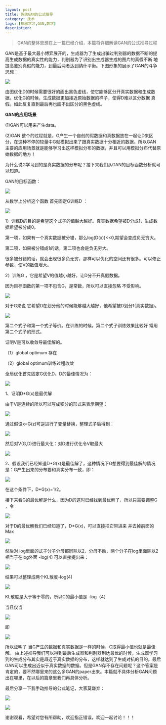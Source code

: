 ```yaml
---
layout: post
title: 传统GAN的公式推导
category: 技术
tags: [机器学习,GAN,数学]
description: 
---
```


>GAN的整体思想在上一篇已经介绍，本篇将详细解读GAN的公式推导过程

GAN是基于最大最小博弈展开的，生成器为了生成出骗过判别器的数据不断的提高生成数据的真实性的能力，判别器为了识别出生成器生成的图片的真假不断
地提高鉴别真假的能力，到最后两者达到纳什平衡。下图形象的展示了GAN的斗争思想：

![](/assets/img/GAN/DGgame.jpg)

由图优化D的时候需要很好的画出黑色虚线，使它能够区分开真实数据和生成数据。优化G的时候，生成数据更加接近原始数据的样子，使得D难以区分数据
真假。如此反复直到最后再也画不出区分的黑色虚线。

**GAN的应用场景**

(1)GAN可以用来产生data。

(2)GAN 整个的过程就是，G产生一个自创的假数据和真数据放在一起让D来区分，在这种不停的较量中G就模拟出来了跟真实数据十分相近的数据。所以GAN
主要的应用场景就是能够学习出这样模拟分布的数据，并且可以用模拟分布代替原始数据的地方！

为什么说G学习到的是真实数据的分布呢？接下来我们从GAN的目标函数分析就可以知道。

GAN的目标函数：

![](/assets/img/GAN/objective.jpg)

从数学上分析这个函数
首先固定G训练D ：

![](/assets/img/GAN/Dtrain.jpg)

1）训练D的目的是希望这个式子的值越大越好。真实数据希望被D分成1，生成数据希望被分成0。

第一项，如果有一个真实数据被分错，那么log(D(x))<<0,期望会变成负无穷大。

第二项，如果被分错成1的话，第二项也会是负无穷大。

很多被分错的话，就会出现很多负无穷，那样可以优化的空间还有很多。可以修正参数，使V的数值增大。

2）训练G ，它是希望V的值越小越好，让D分不开真假数据。

因为目标函数的第一项不包含G，是常数，所以可以直接忽略 不受影响。

![](/assets/img/GAN/Gtrain.jpg)

对于G来说 它希望D在划分他的时候能够越大越好，他希望被D划分1(真实数据)。

![](/assets/img/GAN/Gtransform.jpg)

第二个式子和第一个式子等价。在训练的时候，第二个式子训练效果比较好 常用第二个式子的形式。

证明V是可以收敛导最佳解的。

（1）global optimum 存在

（2）global optimum训练过程收敛

全局优化首先固定G优化D，D的最佳情况为：

![](/assets/img/GAN/Doptimizer.jpg)

1、证明D*G(x)是最优解

由于V是连续的所以可以写成积分的形式来表示期望：

![](/assets/img/GAN/Dequation1.jpg)

通过假设x=G(z)可逆进行了变量替换，整理式子后得到：

![](/assets/img/GAN/Dequation2.jpg)

然后对V(G,D)进行最大化：对D进行优化令V取最大

![](/assets/img/GAN/Dequation3.jpg)

2、假设我们已经知道D*G(x)是最佳解了，这种情况下G想要得到最佳解的情况是：G产生出来的分布要和真实分布一致，即：

![](/assets/img/GAN/Gequation1.jpg)

在这个条件下，D*G(x)=1/2。

接下来看G的最优解是什么，因为D的这时已经找到最优解了，所以只需要调整G ，令

![](/assets/img/GAN/Gequation2.jpg)

对于D的最优解我们已经知道了，D*G(x)，可以直接把它带进来 并去掉前面的Max

![](/assets/img/GAN/Gequation3.jpg)

然后对 log里面的式子分子分母都同除以2，分母不动，两个分子在log里面除以2 相当于在log外面 -log(4) 可以直接提出来：

![](/assets/img/GAN/Gequation4.jpg)

结果可以整理成两个KL散度-log(4)

![](/assets/img/GAN/Gequation5.jpg)

KL散度是大于等于零的，所以C的最小值是 -log（4）

当且仅当

![](/assets/img/GAN/Gequation6.jpg)

即

![](/assets/img/GAN/Gequation7.jpg)

所以证明了 当G产生的数据和真实数据是一样的时候，C取得最小值也就是最佳解。
由上述推导我们可以得到最后生成器和判别器到达最优的时候，生成器学习到的生成分布其实是趋近于真实数据的分布，这样就达到了生成对抗的目的。最后
GAN可以生成出近似于真实数据的数据。但是GAN存不存在问题呢？这个答案是肯定的，要不然哪里来的这么多GAN的paper出来。本篇就不具体分析GAN问题
出在哪里，在以后的篇章里我们再具体分析。

最后分享一下我手动推导的公式笔记，大家莫嫌弃：

![](/assets/img/GAN/GANequation1.jpg)

![](/assets/img/GAN/GANequation2.jpg)

谢谢观看，希望对您有所帮助，欢迎指正错误，欢迎一起讨论！！！